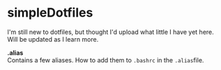 # simpleDotfiles
I'm still new to dotfiles, but thought I'd upload what little I have yet here.  
Will be updated as I learn more.  

__.alias__  
Contains a few aliases. How to add them to `.bashrc` in the `.alias`file.  
